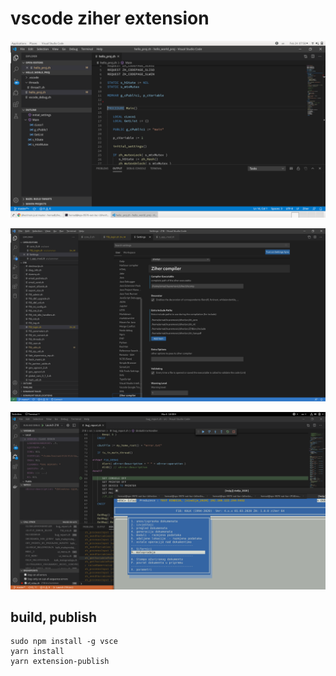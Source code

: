 # vscode ziher extension

![ziher](doc/vscode_ziher_1.png)

![ziher_settings](doc/ziher_ext_settings.png)


![ziher_debug](doc/vscode_ziher_debug.png)


## build, publish

    sudo npm install -g vsce
    yarn install
    yarn extension-publish
